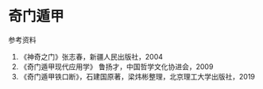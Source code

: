 # 奇门遁甲

参考资料

1. 《神奇之门》张志春，新疆人民出版社，2004
2. 《奇门遁甲现代应用学》 鲁扬才，中国哲学文化协进会，2009
3. 《奇门遁甲铁口断》，石建国原著，梁炜彬整理，北京理工大学出版社，2019


